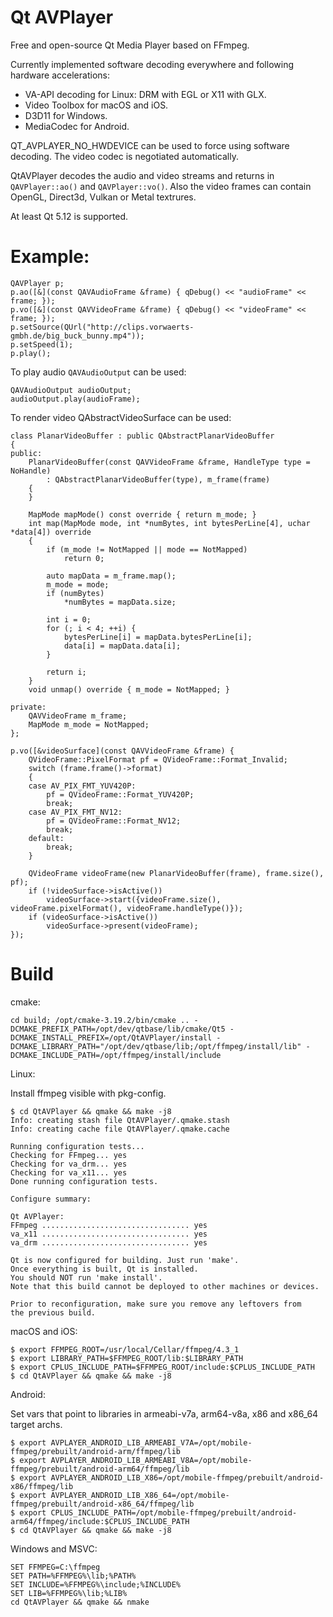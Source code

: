 # Qt AVPlayer

Free and open-source Qt Media Player based on FFmpeg.

Currently implemented software decoding everywhere and following hardware accelerations:
* VA-API decoding for Linux: DRM with EGL or X11 with GLX.
* Video Toolbox for macOS and iOS.
* D3D11 for Windows. 
* MediaCodec for Android. 

QT_AVPLAYER_NO_HWDEVICE can be used to force using software decoding.
The video codec is negotiated automatically.

QtAVPlayer decodes the audio and video streams and returns in `QAVPlayer::ao()` and `QAVPlayer::vo()`.
Also the video frames can contain OpenGL, Direct3d, Vulkan or Metal textrures.

At least Qt 5.12 is supported.

# Example:

    QAVPlayer p;
    p.ao([&](const QAVAudioFrame &frame) { qDebug() << "audioFrame" << frame; });
    p.vo([&](const QAVVideoFrame &frame) { qDebug() << "videoFrame" << frame; });
    p.setSource(QUrl("http://clips.vorwaerts-gmbh.de/big_buck_bunny.mp4"));
    p.setSpeed(1);
    p.play();

To play audio `QAVAudioOutput` can be used:

    QAVAudioOutput audioOutput;
    audioOutput.play(audioFrame);

To render video QAbstractVideoSurface can be used:

    class PlanarVideoBuffer : public QAbstractPlanarVideoBuffer
    {
    public:
        PlanarVideoBuffer(const QAVVideoFrame &frame, HandleType type = NoHandle)
            : QAbstractPlanarVideoBuffer(type), m_frame(frame)
        {
        }

        MapMode mapMode() const override { return m_mode; }
        int map(MapMode mode, int *numBytes, int bytesPerLine[4], uchar *data[4]) override
        {        
            if (m_mode != NotMapped || mode == NotMapped)
                return 0;

            auto mapData = m_frame.map();
            m_mode = mode;
            if (numBytes)
                *numBytes = mapData.size;

            int i = 0;
            for (; i < 4; ++i) {
                bytesPerLine[i] = mapData.bytesPerLine[i];
                data[i] = mapData.data[i];
            }

            return i;        
        }
        void unmap() override { m_mode = NotMapped; }

    private:
        QAVVideoFrame m_frame;
        MapMode m_mode = NotMapped;
    };

    p.vo([&videoSurface](const QAVVideoFrame &frame) {
        QVideoFrame::PixelFormat pf = QVideoFrame::Format_Invalid;
        switch (frame.frame()->format)
        {
        case AV_PIX_FMT_YUV420P:
            pf = QVideoFrame::Format_YUV420P;
            break;
        case AV_PIX_FMT_NV12:
            pf = QVideoFrame::Format_NV12;
            break;
        default:
            break;
        }

        QVideoFrame videoFrame(new PlanarVideoBuffer(frame), frame.size(), pf);
        if (!videoSurface->isActive())
            videoSurface->start({videoFrame.size(), videoFrame.pixelFormat(), videoFrame.handleType()});
        if (videoSurface->isActive())
            videoSurface->present(videoFrame);
    });

# Build

cmake:

    cd build; /opt/cmake-3.19.2/bin/cmake .. -DCMAKE_PREFIX_PATH=/opt/dev/qtbase/lib/cmake/Qt5 -DCMAKE_INSTALL_PREFIX=/opt/QtAVPlayer/install -DCMAKE_LIBRARY_PATH="/opt/dev/qtbase/lib;/opt/ffmpeg/install/lib" -DCMAKE_INCLUDE_PATH=/opt/ffmpeg/install/include

Linux:

Install ffmpeg visible with pkg-config.

    $ cd QtAVPlayer && qmake && make -j8
    Info: creating stash file QtAVPlayer/.qmake.stash
    Info: creating cache file QtAVPlayer/.qmake.cache

    Running configuration tests...
    Checking for FFmpeg... yes
    Checking for va_drm... yes
    Checking for va_x11... yes
    Done running configuration tests.

    Configure summary:

    Qt AVPlayer:
    FFmpeg ................................. yes
    va_x11 ................................. yes
    va_drm ................................. yes

    Qt is now configured for building. Just run 'make'.
    Once everything is built, Qt is installed.
    You should NOT run 'make install'.
    Note that this build cannot be deployed to other machines or devices.

    Prior to reconfiguration, make sure you remove any leftovers from
    the previous build.

macOS and iOS:

    $ export FFMPEG_ROOT=/usr/local/Cellar/ffmpeg/4.3_1
    $ export LIBRARY_PATH=$FFMPEG_ROOT/lib:$LIBRARY_PATH
    $ export CPLUS_INCLUDE_PATH=$FFMPEG_ROOT/include:$CPLUS_INCLUDE_PATH
    $ cd QtAVPlayer && qmake && make -j8    

Android:

Set vars that point to libraries in armeabi-v7a, arm64-v8a, x86 and x86_64 target archs.

    $ export AVPLAYER_ANDROID_LIB_ARMEABI_V7A=/opt/mobile-ffmpeg/prebuilt/android-arm/ffmpeg/lib
    $ export AVPLAYER_ANDROID_LIB_ARMEABI_V8A=/opt/mobile-ffmpeg/prebuilt/android-arm64/ffmpeg/lib
    $ export AVPLAYER_ANDROID_LIB_X86=/opt/mobile-ffmpeg/prebuilt/android-x86/ffmpeg/lib
    $ export AVPLAYER_ANDROID_LIB_X86_64=/opt/mobile-ffmpeg/prebuilt/android-x86_64/ffmpeg/lib
    $ export CPLUS_INCLUDE_PATH=/opt/mobile-ffmpeg/prebuilt/android-arm64/ffmpeg/include:$CPLUS_INCLUDE_PATH
    $ cd QtAVPlayer && qmake && make -j8

Windows and MSVC:

    SET FFMPEG=C:\ffmpeg
    SET PATH=%FFMPEG%\lib;%PATH%
    SET INCLUDE=%FFMPEG%\include;%INCLUDE%
    SET LIB=%FFMPEG%\lib;%LIB%
    cd QtAVPlayer && qmake && nmake


